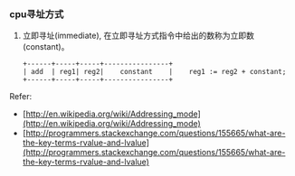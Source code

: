 ### cpu寻址方式

1. 立即寻址(immediate), 在立即寻址方式指令中给出的数称为立即数(constant)。

       +------+-----+-----+----------------+
       | add  | reg1| reg2|    constant    |    reg1 := reg2 + constant;
       +------+-----+-----+----------------+



Refer:
 - [http://en.wikipedia.org/wiki/Addressing_mode](http://en.wikipedia.org/wiki/Addressing_mode)
 - [http://programmers.stackexchange.com/questions/155665/what-are-the-key-terms-rvalue-and-lvalue](http://programmers.stackexchange.com/questions/155665/what-are-the-key-terms-rvalue-and-lvalue)
